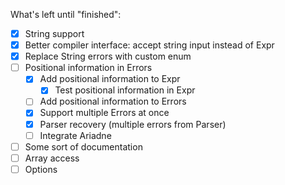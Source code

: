 What's left until "finished":
- [x] String support
- [x] Better compiler interface: accept string input instead of Expr
- [x] Replace String errors with custom enum 
- [ ] Positional information in Errors
  - [x] Add positional information to Expr
    - [x] Test positional information in Expr
  - [ ] Add positional information to Errors
  - [x] Support multiple Errors at once
  - [x] Parser recovery (multiple errors from Parser)
  - [ ] Integrate Ariadne
- [ ] Some sort of documentation
- [ ] Array access
- [ ] Options
